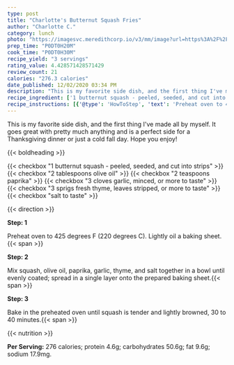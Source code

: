 ```yaml
---
type: post
title: "Charlotte's Butternut Squash Fries"
author: "Charlotte C."
category: lunch
photo: "https://imagesvc.meredithcorp.io/v3/mm/image?url=https%3A%2F%2Fimages.media-allrecipes.com%2Fuserphotos%2F1078743.jpg"
prep_time: "P0DT0H20M"
cook_time: "P0DT0H30M"
recipe_yield: "3 servings"
rating_value: 4.428571428571429
review_count: 21
calories: "276.3 calories"
date_published: 12/02/2020 03:34 PM
description: "This is my favorite side dish, and the first thing I've made all by myself. It goes great with pretty much anything and is a perfect side for a Thanksgiving dinner or just a cold fall day. Hope you enjoy!"
recipe_ingredient: ['1 butternut squash - peeled, seeded, and cut into strips', '2 tablespoons olive oil', '2 teaspoons paprika', '3 cloves garlic, minced, or more to taste', '3 sprigs fresh thyme, leaves stripped, or more to taste', 'salt to taste']
recipe_instructions: [{'@type': 'HowToStep', 'text': 'Preheat oven to 425 degrees F (220 degrees C). Lightly oil a baking sheet.\n'}, {'@type': 'HowToStep', 'text': 'Mix squash, olive oil, paprika, garlic, thyme, and salt together in a bowl until evenly coated; spread in a single layer onto the prepared baking sheet.\n'}, {'@type': 'HowToStep', 'text': 'Bake in the preheated oven until squash is tender and lightly browned, 30 to 40 minutes.\n'}]
---
```


This is my favorite side dish, and the first thing I've made all by myself. It goes great with pretty much anything and is a perfect side for a Thanksgiving dinner or just a cold fall day. Hope you enjoy! 

{{< boldheading >}}

{{< checkbox "1  butternut squash - peeled, seeded, and cut into strips" >}}
{{< checkbox "2 tablespoons olive oil" >}}
{{< checkbox "2 teaspoons paprika" >}}
{{< checkbox "3 cloves garlic, minced, or more to taste" >}}
{{< checkbox "3 sprigs fresh thyme, leaves stripped, or more to taste" >}}
{{< checkbox "salt to taste" >}}


{{< direction >}}

**Step: 1**

Preheat oven to 425 degrees F (220 degrees C). Lightly oil a baking sheet.{{< span >}}

**Step: 2**

Mix squash, olive oil, paprika, garlic, thyme, and salt together in a bowl until evenly coated; spread in a single layer onto the prepared baking sheet.{{< span >}}

**Step: 3**

Bake in the preheated oven until squash is tender and lightly browned, 30 to 40 minutes.{{< span >}}

{{< nutrition >}}

**Per Serving:** 276 calories; protein 4.6g; carbohydrates 50.6g; fat 9.6g; sodium 17.9mg.